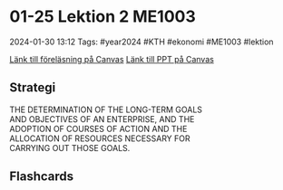 # 01-25 Lektion 2 ME1003

2024-01-30 13:12
Tags: #year2024 #KTH #ekonomi #ME1003 #lektion

[Länk till föreläsning på Canvas](https://kaf.canvas.kth.se/media/F6+Strategi+och+omv%C3%A4rld+P4+V22+SWE+2022-04-01+MOH/0_jnglqjgb/660304)
[Länk till PPT på Canvas](https://canvas.kth.se/courses/44986/files/folder/2.%20F%C3%B6rel%C3%A4sningar?preview=7553917)

## Strategi

THE DETERMINATION OF THE LONG-TERM GOALS  
AND OBJECTIVES OF AN ENTERPRISE, AND THE  
ADOPTION OF COURSES OF ACTION AND THE  
ALLOCATION OF RESOURCES NECESSARY FOR  
CARRYING OUT THOSE GOALS.

## Flashcards
